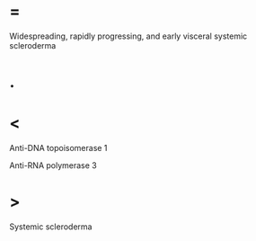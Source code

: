 # =

Widespreading, rapidly progressing, and early visceral systemic scleroderma

# .

# <

Anti-DNA topoisomerase 1

Anti-RNA polymerase 3

# >

Systemic scleroderma
